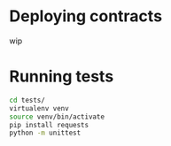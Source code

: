 # Deploying contracts
wip

# Running tests
```bash
cd tests/
virtualenv venv
source venv/bin/activate
pip install requests
python -m unittest
```